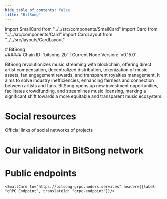 ```yaml
---
hide_table_of_contents: false
title: "BitSong"
---
```


import SmallCard from "../../src/components/SmallCard"
import Card from "../../src/components/Card"
import CardLayout from "../../src/layouts/CardLayout"

<div class="h1-with-icon icon-bitsong">
# BitSong
</div>
###### Chain ID: `bitsong-2b` | Current Node Version: `v0.15.0`


BitSong revolutionizes music streaming with blockchain, offering direct artist compensation, decentralized distribution, tokenization of music assets, fan engagement rewards, and transparent royalties management. It aims to solve industry inefficiencies, enhancing fairness and connection between artists and fans. BitSong opens up new investment opportunities, facilitates crowdfunding, and streamlines music licensing, marking a significant shift towards a more equitable and transparent music ecosystem.

# Social resources
Official links of social networks of projects

<CardLayout autoFitEnabled={false}>
    <SmallCard to="https://bitsong.io/" header={{label: "Website", translateId: "social-telegram"}} iconPath="img/website-icon.svg"/>
    <SmallCard to="https://github.com/bitsongofficial" header={{label: "GitHub", translateId: "social-telegram"}} iconPath="img/github-icon.svg"/>
    <SmallCard to="https://discord.com/invite/mZC9Yk3" header={{label: "Discord", translateId: "social-telegram"}} iconPath="img/discord-icon.svg"/>
    <SmallCard to="https://twitter.com/bitsongofficial" header={{label: "X", translateId: "social-telegram"}} iconPath="img/x-icon.svg"/>
    <SmallCard to="https://t.me/BitSongOfficial" header={{label: "Telegram", translateId: "social-telegram"}} iconPath="img/telegram-icon.svg"/>
</CardLayout>

# Our validator in BitSong network

<CardLayout autoFitEnabled={true}>
    <Card
        to="https://ping.pub/bitsong/staking/bitsongvaloper19qtzdsu57hf5jmcyy5t2uuh0y45q4ah7hrwk4n"
        header={{
            label: "[NODERS]TEAM",
            translateId: "development-setup",
        }}
        body={{
            label: "Trusted blockchain validator",
        }}
        iconPath="img/kotlin-icon.svg"
    />
</CardLayout>

# Public endpoints 

<CardLayout autoFitEnabled={true}>
    <SmallCard to="https://bitsong-rpc.noders.services" header={{label: "RPC Endpoint", translateId: "rpc-endpoint"}}/>
    <SmallCard to="https://bitsong-api.noders.services" header={{label: "API Endpoint", translateId: "api-endpoint"}}/>
    
    <SmallCard to="https://bitsong-grpc.noders.services" header={{label: "gRPC Endpoint", translateId: "grpc-endpoint"}}/>
</CardLayout>


